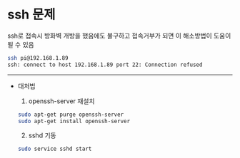 # ssh 문제

ssh로 접속시 방화벽 개방을 했음에도 불구하고 접속거부가 되면 이 해소방법이 도움이 될 수 있음

```bash
ssh pi@192.168.1.89
ssh: connect to host 192.168.1.89 port 22: Connection refused
```

- - -

* 대처법
  1. openssh-server 재설치
  ```bash
  sudo apt-get purge openssh-server
  sudo apt-get install openssh-server
  ```

  2. sshd 기동
  ```bash
  sudo service sshd start
  ```